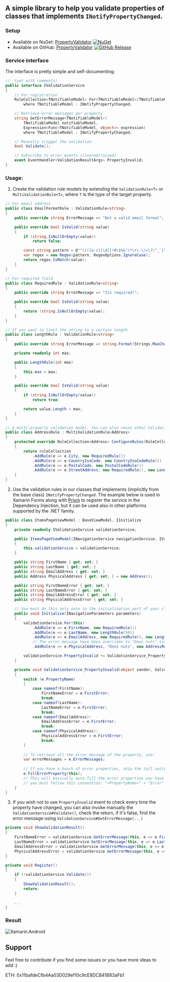 ## A simple library to help you validate properties of classes that implements `INotifyPropertyChanged`.

### Setup

 * Available on NuGet: [PropertyValidator](http://www.nuget.org/packages/PropertyValidator) [![NuGet](https://img.shields.io/nuget/v/PropertyValidator.svg?label=NuGet)](https://www.nuget.org/packages/PropertyValidator)
 * Available on GitHub: [PropertyValidator](https://github.com/mr5z/PropertyValidator/packages/385702?version=1.0.4) [![GitHub Release](https://img.shields.io/github/release/mr5z/PropertyValidator.svg?style=flat)]() 

### Service interface

The interface is pretty simple and self-documenting:

``` c#
//  (yet with comments)
public interface IValidationService
{
    // For registration
    RuleCollection<TNotifiableModel> For<TNotifiableModel>(TNotifiableModel notifiableModel)
        where TNotifiableModel : INotifyPropertyChanged;

    // Retrieve error messages per property
    string GetErrorMessage<TNotifiableModel>(
        TNotifiableModel notifiableModel,
        Expression<Func<TNotifiableModel, object>> expression)
        where TNotifiableModel : INotifyPropertyChanged;

    // Manually trigger the validation
    bool Validate();

    // Subscribe to error events (cleared/raised)
    event EventHandler<ValidationResultArgs> PropertyInvalid;
}
```

### Usage:

1. Create the validation rule models by extending the `ValidationRule<T>` or `MultiValidationRule<T>`, where `T` is the type of the target property.

``` c#
// For email address
public class EmailFormatRule : ValidationRule<string>
{
    public override string ErrorMessage => "Not a valid email format";

    public override bool IsValid(string value)
    {
        if (string.IsNullOrEmpty(value))
            return false;

        const string pattern = @"^((([a-z]|\d|[!#\$%&'\*\+\-\/=\?\^_`{\|}~]|[\u00A0-\uD7FF\uF900-\uFDCF\uFDF0-\uFFEF])+(\.([a-z]|\d|[!#\$%&'\*\+\-\/=\?\^_`{\|}~]|[\u00A0-\uD7FF\uF900-\uFDCF\uFDF0-\uFFEF])+)*)|((\x22)((((\x20|\x09)*(\x0d\x0a))?(\x20|\x09)+)?(([\x01-\x08\x0b\x0c\x0e-\x1f\x7f]|\x21|[\x23-\x5b]|[\x5d-\x7e]|[\u00A0-\uD7FF\uF900-\uFDCF\uFDF0-\uFFEF])|(\\([\x01-\x09\x0b\x0c\x0d-\x7f]|[\u00A0-\uD7FF\uF900-\uFDCF\uFDF0-\uFFEF]))))*(((\x20|\x09)*(\x0d\x0a))?(\x20|\x09)+)?(\x22)))@((([a-z]|\d|[\u00A0-\uD7FF\uF900-\uFDCF\uFDF0-\uFFEF])|(([a-z]|\d|[\u00A0-\uD7FF\uF900-\uFDCF\uFDF0-\uFFEF])([a-z]|\d|-|\.|_|~|[\u00A0-\uD7FF\uF900-\uFDCF\uFDF0-\uFFEF])*([a-z]|\d|[\u00A0-\uD7FF\uF900-\uFDCF\uFDF0-\uFFEF])))\.)+(([a-z]|[\u00A0-\uD7FF\uF900-\uFDCF\uFDF0-\uFFEF])|(([a-z]|[\u00A0-\uD7FF\uF900-\uFDCF\uFDF0-\uFFEF])([a-z]|\d|-|\.|_|~|[\u00A0-\uD7FF\uF900-\uFDCF\uFDF0-\uFFEF])*([a-z]|[\u00A0-\uD7FF\uF900-\uFDCF\uFDF0-\uFFEF])))\.?$";
        var regex = new Regex(pattern, RegexOptions.IgnoreCase);
        return regex.IsMatch(value);
    }
}

// For required field
public class RequiredRule : ValidationRule<string>
{
    public override string ErrorMessage => "Izz required!";

    public override bool IsValid(string value)
    {
        return !string.IsNullOrEmpty(value);
    }
}

// If you want to limit the string to a certain length
public class LengthRule : ValidationRule<string>
{
    public override string ErrorMessage => string.Format(Strings.MaxCharacters, max);

    private readonly int max;

    public LengthRule(int max)
    {
        this.max = max;
    }

    public override bool IsValid(string value)
    {
        if (string.IsNullOrEmpty(value))
            return true;

        return value.Length < max;
    }
}

// A multi-property validation model. You can also reuse other ValidationRules here!
public class AddressRule : MultiValidationRule<Address>
{
    protected override RuleCollection<Address> ConfigureRules(RuleCollection<Address> ruleCollection)
    {
        return ruleCollection
            .AddRule(e => e.City, new RequiredRule())
            .AddRule(e => e.CountryIsoCode, new CountryIsoCodeRule())
            .AddRule(e => e.PostalCode, new PostalCodeRule())
            .AddRule(e => e.StreetAddress, new RequiredRule(), new LengthRule(100));
    }
}
```


2. Use the validation rules in our classes that implements (implicitly from the base class) `INotifyPropertyChanged`.
The example below is used in Xamarin Forms along with [Prism](https://github.com/PrismLibrary/Prism) to register the service in the Dependency Injection, but it can be used also in other platforms supported by the .NET family.

``` c#
public class ItemsPageViewModel : BaseViewModel, IInitialize
{
    private readonly IValidationService validationService;

    public ItemsPageViewModel(INavigationService navigationService, IValidationService validationService) : base(navigationService)
    {
        this.validationService = validationService;
    }

    public string FirstName { get; set; }
    public string LastName { get; set; }
    public string EmailAddress { get; set; }
    public Address PhysicalAddress { get; set; } = new Address();

    public string FirstNameError { get; set; }
    public string LastNameError { get; set; }
    public string EmailAddressError { get; set; }
    public string PhysicalAddressError { get; set; }

    // You must do this only once in the initialization part of your class model.
    public void Initialize(INavigationParameters parameters)
    {
        validationService.For(this)
            .AddRule(e => e.FirstName, new RequiredRule())
            .AddRule(e => e.LastName, new LengthRule(50))
            .AddRule(e => e.EmailAddress, new RequiredRule(), new LengthRule(100), new EmailFormatRule())
            // The error message have been overriden to "Deez nuts" since an aggregated error messages is awful.
            .AddRule(e => e.PhysicalAddress, "Deez nuts", new AddressRule()); 

        validationService.PropertyInvalid += ValidationService_PropertyInvalid;
    }

    private void ValidationService_PropertyInvalid(object sender, ValidationResultArgs e)
    {
        switch (e.PropertyName)
        {
            case nameof(FirstName):
                FirstNameError = e.FirstError;
                break;
            case nameof(LastName):
                LastNameError = e.FirstError;
                break;
            case nameof(EmailAddress):
                EmailAddressError = e.FirstError;
                break;
            case nameof(PhysicalAddress):
                PhysicalAddressError = e.FirstError;
                break;
        }
        
        // To retrieve all the error message of the property, use:
        var errorMessages = e.ErrorMessages;
        
        // If you have a bunch of error properties, skip the tall switch-case and be more productive by using this:
        e.FillErrorProperty(this);
        // This will basically auto-fill the error properties you have in the target instance but,
        // you must follow this convention: "<PropertyName>" + "Error"
    }
}
```

3. If you wish not to use `PropertyInvalid` event to check every time the property have changed, you can also invoke manually the `ValidationService#Validate()`, check the return, if it's false, find the error message using `ValidationService#GetErrorMessage(...)`

``` c#
private void ShowValidationResult()
{
    FirstNameError = validationService.GetErrorMessage(this, e => e.FirstName);
    LastNameError = validationService.GetErrorMessage(this, e => e.LastName);
    EmailAddressError = validationService.GetErrorMessage(this, e => e.EmailAddress);
    PhysicalAddressError = validationService.GetErrorMessage(this, e => e.PhysicalAddress);
}

private void Register()
{
    if (!validationService.Validate())
    {
        ShowValidationResult();
        return;
    }

    ...
}	
```

### Result
![Xamarin.Android](https://i.imgur.com/rVw3k6T.gif)


## Support

Feel free to contribute if you find some issues or you have more ideas to add :)

ETH: 0x11bafdeCfb4Aa03D029ef10c9cE8DCB41B83aFb1

